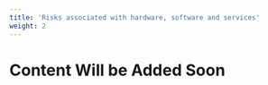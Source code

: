 ```yaml
---
title: 'Risks associated with hardware, software and services'
weight: 2
---
```


# Content Will be Added Soon


